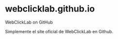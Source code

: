 webclicklab.github.io
=====================

WebClickLab on GitHub

Simplemente el site oficial de WebClickLab en Github.
